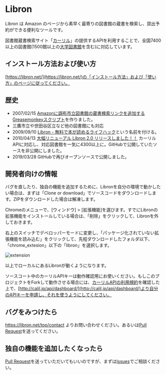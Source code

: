 # Libron

Libron は Amazon のページから素早く最寄りの図書館の蔵書を検索し、貸出予約ができる便利なツールです。

図書館蔵書検索サイト「[カーリル](http://calil.jp/)」の提供するAPIを利用することで、全国7400以上の図書館(1500館以上の[大学図書館](https://calil.jp/library/univ)を含む)に対応しています。

## インストール方法および使い方

[https://libron.net/](https://libron.net/)の「インストール方法」および「使い方」のページに従ってください。

## 歴史

- 2007/02/15 [Amazonに調布市立図書館の蔵書検索リンクを追加するGreasemonkeyスクリプト](https://blog.champierre.com/446)を作りました。
- 三鷹市立や世田谷区立など他の図書館にも対応
- 2009/09/10 [Libron - 無料で本が読めるライフハック](https://blog.champierre.com/858)という名前を付ける。
- 2010/04/13 [大幅リニューアル Libron 2.0 リリースしました！！](https://blog.champierre.com/893) カーリルAPIに対応し、対応図書館を一気に4300以上に。GitHubで公開していたソースを非公開にしました。
- 2019/03/28 GitHubで再びオープンソースで公開しました。

## 開発者向けの情報

バグを直したり、独自の機能を追加するために、Libronを自分の環境で動かしたい場合は、まずは「Clone or download」でソースコードをダウンロードします。ZIPをダウンロードした場合は解凍します。

Chromeのメニューで、[ウィンドウ] > [拡張機能]を選びます。すでにLibronの拡張機能をインストールしている場合は、「削除」をクリックして、Libronを外しておきます。

右上のスイッチでデベロッパーモードに変更し、「パッケージ化されていない拡張機能を読み込む」をクリックして、先程ダウンロードしたフォルダ以下、「chrome_extesion」以下の「libron」を選択します。

![extension](/images/extension.png)

以上でローカルにあるLibronが動くようになります。

ソースコート中のカーリルAPIキーは動作確認用にお使いください。もしこのプロジェクトをForkして動作させる場合には、[カーリルAPIの利用規約](https://calil.jp/doc/api_license.html)を確認した上で、[http://calil.jp/api/dashboard/](http://calil.jp/api/dashboard/)より自分のAPIキーを申請し、それを使うようにしてください。

## バグをみつけたら

https://libron.net/top/contact よりお問い合わせください。あるいは[Pull Request](https://github.com/champierre/libron/pulls)を送ってください。

## 独自の機能を追加したくなったら

[Pull Request](https://github.com/champierre/libron/pulls)を送っていただいてもいいのですが、まずは[Issues](https://github.com/champierre/libron/issues)でご相談ください。
